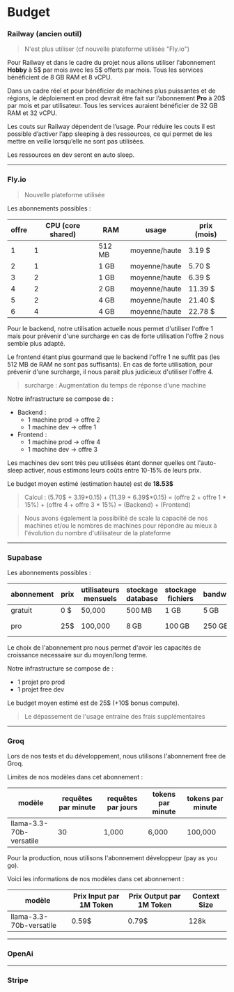 # Budget

### **Railway (ancien outil)**

>N'est plus utiliser (cf nouvelle plateforme utilisée "Fly.io")

Pour Railway et dans le cadre du projet nous allons utiliser l’abonnement **Hobby** à 5$ par mois avec les 5$ offerts par mois. Tous les services bénéficient de 8 GB RAM et 8 vCPU.

Dans un cadre réel et pour bénéficier de machines plus puissantes et de régions, le déploiement en prod devrait être fait sur l’abonnement **Pro** à 20$ par mois et par utilisateur. Tous les services auraient bénéficier de 32 GB RAM et 32 vCPU.

Les couts sur Railway dépendent de l’usage. Pour réduire les couts il est possible d’activer l’app sleeping à des 
ressources, ce qui permet de les mettre en veille lorsqu’elle ne sont pas utilisées.

Les ressources en dev seront en auto sleep. 

---

### **Fly.io**

>Nouvelle plateforme utilisée 

Les abonnements possibles :

| offre | CPU (core shared) | RAM | usage | prix (mois)| 
| --- | --- | --- | --- | --- |
| 1 | 1 | 512 MB | moyenne/haute | 3.19 $ |
| 2 | 1 | 1 GB | moyenne/haute | 5.70 $ |
| 3 | 2 | 1 GB | moyenne/haute | 6.39 $ |
| 4 | 2 | 2 GB | moyenne/haute | 11.39 $ |
| 5 | 2 | 4 GB | moyenne/haute | 21.40 $ |
| 6 | 4 | 4 GB | moyenne/haute | 22.78 $ |

Pour le backend, notre utilisation actuelle nous permet d'utiliser l'offre 1 mais pour prévenir d'une surcharge en cas de forte utilisation l'offre 2 nous semble plus adapté.    

Le frontend étant plus gourmand que le backend l'offre 1 ne suffit pas (les 512 MB de RAM ne sont pas suffisants). En cas de forte utilisation, pour prévenir d'une surcharge, il nous parait plus judicieux d'utiliser l'offre 4.

> surcharge : Augmentation du temps de réponse d'une machine 

Notre infrastructure se compose de :
- Backend :
    - 1 machine prod -> offre 2
    - 1 machine dev -> offre 1
- Frontend :
    - 1 machine prod -> offre 4
    - 1 machine dev -> offre 3

Les machines dev sont très peu utilisées étant donner quelles ont l'auto-sleep activer, nous estimons leurs coûts entre 10-15% de leurs prix.

Le budget moyen estimé (estimation haute) est de **18.53$**

>Calcul : 
(5.70$ + 3.19$*0.15) + (11.39$ + 6.39$*0.15) = (offre 2 + offre 1 * 15%) + (offre 4 + offre 3 * 15%) = (Backend) + (Frontend)


> Nous avons également la possibilité de scale la capacité de nos machines et/ou le nombres de machines pour répondre au mieux à l'évolution du nombre d'utilisateur de la plateforme 

---

### **Supabase**

Les abonnements possibles :

| abonnement | prix | utilisateurs mensuels | stockage database | stockage fichiers | bandwidth | Backup journaliers | Bonus
| --- | --- | --- | --- | --- | --- | --- | --- |
| gratuit | 0 $ | 50,000 | 500 MB | 1 GB | 5 GB | non | 0
| pro | 25$ | 100,000 | 8 GB | 100 GB | 250 GB | oui | 10$ compute

Le choix de l'abonnement pro nous permet d'avoir les capacités de croissance necessaire sur du moyen/long terme.

Notre infrastructure se compose de :
- 1 projet pro prod
- 1 projet free dev

Le budget moyen estimé est de 25$ (+10$ bonus compute).

> Le dépassement de l'usage entraine des frais supplémentaires

---

### **Groq**

Lors de nos tests et du développement, nous utilisons l'abonnement free de Groq.

Limites de nos modèles dans cet abonnement :

| modèle | requêtes par minute | requêtes par jours | tokens par minute | tokens par minute |
| --- | --- | --- | --- |  --- |
| llama-3.3-70b-versatile | 30 | 1,000 | 6,000 | 100,000 |

Pour la production, nous utilisons l'abonnement  développeur (pay as you go).

Voici les informations de nos modèles dans cet abonnement :

| modèle | Prix Input par 1M Token | Prix Output par 1M Token | Context Size
| --- | --- | --- | ---  |
| llama-3.3-70b-versatile | 0.59$ | 0.79$ | 128k

---

### **OpenAi**

---

### **Stripe**